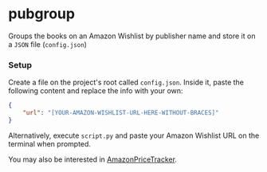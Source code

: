 # pubgroup

Groups the books on an Amazon Wishlist by publisher name and store it on a `JSON` file (`config.json`)

### Setup

Create a file on the project's root called `config.json`. Inside it, paste the following content and replace the info with your own:
```json
{
    "url": "[YOUR-AMAZON-WISHLIST-URL-HERE-WITHOUT-BRACES]"
}
```
Alternatively, execute `script.py` and paste your Amazon Wishlist URL on the terminal when prompted.


You may also be interested in [AmazonPriceTracker](//github.com/bored-user/AmazonPriceTracker).
